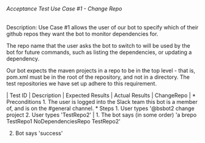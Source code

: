 ###### Acceptance Test Use Case #1 - Change Repo

Description: Use Case #1 allows the user of our bot to specify which of their github repos they want the bot to monitor dependencies for.

The repo name that the user asks the bot to switch to will be used by the bot for future commands, such as listing the dependencies, or updating a dependency.

Our bot expects the maven projects in a repo to be in the top level - that is, pom.xml must be in the root of the repository, and not in a directory. The test repositories we have set up adhere to this requirement.

| Test ID | Description | Expected Results | Actual Results
| ChangeRepo | * Preconditions 1. The user is logged into the Slack team this bot is a member of, and is on the #general channel. * Steps 1. User types '@bsbot2 change project 2. User types 'TestRepo2' | 1. The bot says (in some order) 'a
brepo 
TestRepo1
NoDependenciesRepo
TestRepo2'

2. Bot says 'success' 
